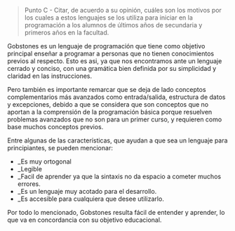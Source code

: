 > Punto C - Citar, de acuerdo a su opinión, cuáles son los motivos por los cuales a estos lenguajes se los utiliza para iniciar en la programación a los alumnos de últimos años de secundaria y primeros años en la facultad.

Gobstones es un lenguaje de programación que tiene como objetivo principal enseñar a programar a personas que no tienen conocimientos previos al respecto. Esto es asi, ya que nos encontramos ante un lenguaje cerrado y conciso, con una gramática bien definida por su simplicidad y claridad en las instrucciones.

Pero también es importante remarcar que se deja de lado conceptos complementarios más avanzados como entrada/salida, estructura de datos y excepciones, debido a que se considera que son conceptos que no aportan a la comprensión de la programación básica porque resuelven problemas avanzados que no son para un primer curso, y requieren como base muchos conceptos previos.

Entre algunas de las características, que ayudan a que sea un lenguaje para principiantes, se pueden mencionar:
* _Es muy ortogonal
* _Legible
* _Facil de aprender ya que la sintaxis no da espacio a cometer muchos errores.
* _Es un lenguaje muy acotado para el desarrollo.
* _Es accesible para cualquiera que desee utilizarlo.

Por todo lo mencionado, Gobstones resulta fácil de entender y aprender, lo que va en concordancia con su objetivo educacional.

